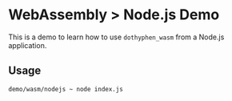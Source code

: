 # WebAssembly > Node.js Demo

This is a demo to learn how to use `dothyphen_wasm` from a Node.js application.

## Usage

```bash
demo/wasm/nodejs ~ node index.js
```
